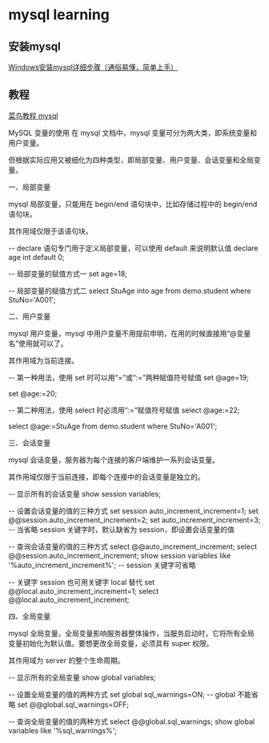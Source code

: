 # mysql learning

## 安装mysql
[Windows安装mysql详细步骤（通俗易懂，简单上手）](https://blog.csdn.net/weixin_43423484/article/details/124408565)


## 教程
[菜鸟教程 mysql](https://www.runoob.com/mysql/mysql-tutorial.html)

MySQL 变量的使用
在 mysql 文档中，mysql 变量可分为两大类，即系统变量和用户变量。

但根据实际应用又被细化为四种类型，即局部变量、用户变量、会话变量和全局变量。

一、局部变量

mysql 局部变量，只能用在 begin/end 语句块中，比如存储过程中的 begin/end 语句块。

其作用域仅限于该语句块。


-- declare 语句专门用于定义局部变量，可以使用 default 来说明默认值
declare age int default 0;

-- 局部变量的赋值方式一
set age=18;

-- 局部变量的赋值方式二
select StuAge
into age
from demo.student
where StuNo='A001';


二、用户变量

mysql 用户变量，mysql 中用户变量不用提前申明，在用的时候直接用“@变量名”使用就可以了。

其作用域为当前连接。


-- 第一种用法，使用 set 时可以用“=”或“:=”两种赋值符号赋值
set @age=19;

set @age:=20;

-- 第二种用法，使用 select 时必须用“:=”赋值符号赋值
select @age:=22;

select @age:=StuAge
from demo.student
where StuNo='A001';



三、会话变量

mysql 会话变量，服务器为每个连接的客户端维护一系列会话变量。

其作用域仅限于当前连接，即每个连接中的会话变量是独立的。


-- 显示所有的会话变量
show session variables;

-- 设置会话变量的值的三种方式
set session auto_increment_increment=1;
set @@session.auto_increment_increment=2;
set auto_increment_increment=3; -- 当省略 session 关键字时，默认缺省为 session，即设置会话变量的值

-- 查询会话变量的值的三种方式
select @@auto_increment_increment;
select @@session.auto_increment_increment;
show session variables like '%auto_increment_increment%'; -- session 关键字可省略

-- 关键字 session 也可用关键字 local 替代
set @@local.auto_increment_increment=1;
select @@local.auto_increment_increment;


四、全局变量

mysql 全局变量，全局变量影响服务器整体操作，当服务启动时，它将所有全局变量初始化为默认值。要想更改全局变量，必须具有 super 权限。

其作用域为 server 的整个生命周期。


-- 显示所有的全局变量
show global variables;

-- 设置全局变量的值的两种方式
set global sql_warnings=ON; -- global 不能省略
set @@global.sql_warnings=OFF;

-- 查询全局变量的值的两种方式
select @@global.sql_warnings;
show global variables like '%sql_warnings%';

